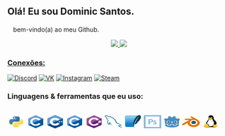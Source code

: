 ## Olá! Eu sou Dominic Santos.
ㅤbem-vindo(a) ao meu Github.
<div align="center">
  <a href="https://github.com/Saintzy66">
   <img width="48%" src="https://github-readme-stats.vercel.app/api?username=Saintzy66&count_private=true&show_icons=true&theme=calm"/>
   <img width="48%" src="https://github-readme-streak-stats.herokuapp.com/?user=Saintzy66&hide_border=true&theme=calm&show_icons=true" />
</div>

###  Conexões:

[![Discord](https://img.shields.io/badge/Discord-7289DA?style=for-the-badge&logo=discord&logoColor=white)](https://discord.com/users/430608902023938060)
[![VK](https://img.shields.io/badge/вконтакте-%232E87FB.svg?&style=for-the-badge&logo=vk&logoColor=white)](https://vk.com/saintzy66)
[![Instagram](https://img.shields.io/badge/Instagram-E4405F?style=for-the-badge&logo=instagram&logoColor=white)](https://www.instagram.com/saintzy.66/)
[![Steam](https://img.shields.io/badge/Steam-000000?style=for-the-badge&logo=steam&logoColor=white)](https://steamcommunity.com/profiles/76561199094421272/)

### Linguagens & ferramentas que eu uso:
<div style="display: inline_block"><br>
  <img align="center" alt="Saintzy66-Python" height="30" width="40" src="https://raw.githubusercontent.com/devicons/devicon/master/icons/python/python-original.svg">
  <img align="center" alt="Saintzy66-C" height="30" width="40" src="https://raw.githubusercontent.com/devicons/devicon/master/icons/c/c-original.svg">
  <img align="center" alt="Saintzy66-C" height="30" width="40" src="https://raw.githubusercontent.com/devicons/devicon/master/icons/cplusplus/cplusplus-original.svg">
  <img align="center" alt="Saintzy66-C+" height="30" width="40" src="https://raw.githubusercontent.com/devicons/devicon/master/icons/c/c-original.svg">
  <img align="center" alt="Saintzy66-Csharp" height="30" width="40" src="https://raw.githubusercontent.com/devicons/devicon/master/icons/csharp/csharp-original.svg">
  <img align="center" alt="Saintzy66-MySQL" height="30" width="40" src="https://raw.githubusercontent.com/devicons/devicon/master/icons/mysql/mysql-original.svg">
  <img align="center" alt="Saintzy66-SQLite" height="30" width="40" src="https://raw.githubusercontent.com/devicons/devicon/master/icons/sqlite/sqlite-original.svg">
  <img align="center" alt="Saintzy66-Ps" height="30" width="40" src="https://raw.githubusercontent.com/devicons/devicon/master/icons/photoshop/photoshop-line.svg">
  <img align="center" alt="Saintzy66-Godot" height="30" width="40" src="https://raw.githubusercontent.com/devicons/devicon/master/icons/godot/godot-original.svg">
  <img align="center" alt="Saintzy66-Blender" height="30" width="40" src="https://raw.githubusercontent.com/devicons/devicon/master/icons/blender/blender-original.svg">
  <img align="center" alt="Saintzy66-Linux" height="30" width="40" src="https://raw.githubusercontent.com/devicons/devicon/master/icons/linux/linux-original.svg">
  
</div>
